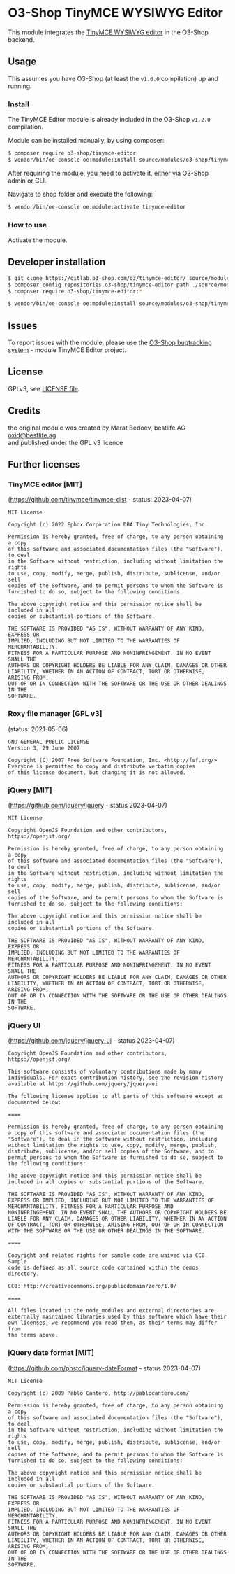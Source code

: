 # O3-Shop TinyMCE WYSIWYG Editor

This module integrates the [TinyMCE WYSIWYG editor](https://www.tiny.cloud/tinymce/) in the O3-Shop backend.

## Usage

This assumes you have O3-Shop (at least the `v1.0.0` compilation) up and running.

### Install

The TinyMCE Editor module is already included in the O3-Shop `v1.2.0` compilation.

Module can be installed manually, by using composer:
```bash
$ composer require o3-shop/tinymce-editor
$ vendor/bin/oe-console oe:module:install source/modules/o3-shop/tinymce-editor
```

After requiring the module, you need to activate it, either via O3-Shop admin or CLI.

Navigate to shop folder and execute the following: 
```bash
$ vendor/bin/oe-console oe:module:activate tinymce-editor
```

### How to use

Activate the module.

## Developer installation

```bash
$ git clone https://gitlab.o3-shop.com/o3/tinymce-editor/ source/modules/o3-shop/tinymce-editor
$ composer config repositories.o3-shop/tinymce-editor path ./source/modules/o3-shop/tinymce-editor
$ composer require o3-shop/tinymce-editor:*

$ vendor/bin/oe-console oe:module:install source/modules/o3-shop/tinymce-editor
```

## Issues

To report issues with the module, please use the [O3-Shop bugtracking system](https://issues.o3-shop.com/) - module TinyMCE Editor project.

## License

GPLv3, see [LICENSE file](LICENSE).

## Credits

the original module was created by Marat Bedoev, bestlife AG <oxid@bestlife.ag>  
and published under the GPL v3 licence

## Further licenses

### TinyMCE editor [MIT]
(https://github.com/tinymce/tinymce-dist - status: 2023-04-07)

```
MIT License

Copyright (c) 2022 Ephox Corporation DBA Tiny Technologies, Inc.

Permission is hereby granted, free of charge, to any person obtaining a copy
of this software and associated documentation files (the "Software"), to deal
in the Software without restriction, including without limitation the rights
to use, copy, modify, merge, publish, distribute, sublicense, and/or sell
copies of the Software, and to permit persons to whom the Software is
furnished to do so, subject to the following conditions:

The above copyright notice and this permission notice shall be included in all
copies or substantial portions of the Software.

THE SOFTWARE IS PROVIDED "AS IS", WITHOUT WARRANTY OF ANY KIND, EXPRESS OR
IMPLIED, INCLUDING BUT NOT LIMITED TO THE WARRANTIES OF MERCHANTABILITY,
FITNESS FOR A PARTICULAR PURPOSE AND NONINFRINGEMENT. IN NO EVENT SHALL THE
AUTHORS OR COPYRIGHT HOLDERS BE LIABLE FOR ANY CLAIM, DAMAGES OR OTHER
LIABILITY, WHETHER IN AN ACTION OF CONTRACT, TORT OR OTHERWISE, ARISING FROM,
OUT OF OR IN CONNECTION WITH THE SOFTWARE OR THE USE OR OTHER DEALINGS IN THE
SOFTWARE.
```

### Roxy file manager [GPL v3]
(status: 2021-05-06)

```
GNU GENERAL PUBLIC LICENSE
Version 3, 29 June 2007

Copyright (C) 2007 Free Software Foundation, Inc. <http://fsf.org/>
Everyone is permitted to copy and distribute verbatim copies
of this license document, but changing it is not allowed.
```

### jQuery [MIT]
(https://github.com/jquery/jquery - status 2023-04-07)

```
MIT License

Copyright OpenJS Foundation and other contributors, https://openjsf.org/

Permission is hereby granted, free of charge, to any person obtaining a copy
of this software and associated documentation files (the "Software"), to deal
in the Software without restriction, including without limitation the rights
to use, copy, modify, merge, publish, distribute, sublicense, and/or sell
copies of the Software, and to permit persons to whom the Software is
furnished to do so, subject to the following conditions:

The above copyright notice and this permission notice shall be included in all
copies or substantial portions of the Software.

THE SOFTWARE IS PROVIDED "AS IS", WITHOUT WARRANTY OF ANY KIND, EXPRESS OR
IMPLIED, INCLUDING BUT NOT LIMITED TO THE WARRANTIES OF MERCHANTABILITY,
FITNESS FOR A PARTICULAR PURPOSE AND NONINFRINGEMENT. IN NO EVENT SHALL THE
AUTHORS OR COPYRIGHT HOLDERS BE LIABLE FOR ANY CLAIM, DAMAGES OR OTHER
LIABILITY, WHETHER IN AN ACTION OF CONTRACT, TORT OR OTHERWISE, ARISING FROM,
OUT OF OR IN CONNECTION WITH THE SOFTWARE OR THE USE OR OTHER DEALINGS IN THE
SOFTWARE.
```

### jQuery UI
(https://github.com/jquery/jquery-ui - status 2023-04-07)

```
Copyright OpenJS Foundation and other contributors, https://openjsf.org/

This software consists of voluntary contributions made by many
individuals. For exact contribution history, see the revision history
available at https://github.com/jquery/jquery-ui

The following license applies to all parts of this software except as
documented below:

====

Permission is hereby granted, free of charge, to any person obtaining
a copy of this software and associated documentation files (the
"Software"), to deal in the Software without restriction, including
without limitation the rights to use, copy, modify, merge, publish,
distribute, sublicense, and/or sell copies of the Software, and to
permit persons to whom the Software is furnished to do so, subject to
the following conditions:

The above copyright notice and this permission notice shall be
included in all copies or substantial portions of the Software.

THE SOFTWARE IS PROVIDED "AS IS", WITHOUT WARRANTY OF ANY KIND,
EXPRESS OR IMPLIED, INCLUDING BUT NOT LIMITED TO THE WARRANTIES OF
MERCHANTABILITY, FITNESS FOR A PARTICULAR PURPOSE AND
NONINFRINGEMENT. IN NO EVENT SHALL THE AUTHORS OR COPYRIGHT HOLDERS BE
LIABLE FOR ANY CLAIM, DAMAGES OR OTHER LIABILITY, WHETHER IN AN ACTION
OF CONTRACT, TORT OR OTHERWISE, ARISING FROM, OUT OF OR IN CONNECTION
WITH THE SOFTWARE OR THE USE OR OTHER DEALINGS IN THE SOFTWARE.

====

Copyright and related rights for sample code are waived via CC0. Sample
code is defined as all source code contained within the demos directory.

CC0: http://creativecommons.org/publicdomain/zero/1.0/

====

All files located in the node_modules and external directories are
externally maintained libraries used by this software which have their
own licenses; we recommend you read them, as their terms may differ from
the terms above.
```

### jQuery date format [MIT]
(https://github.com/phstc/jquery-dateFormat - status 2023-04-07)

```
MIT License

Copyright (c) 2009 Pablo Cantero, http://pablocantero.com/

Permission is hereby granted, free of charge, to any person obtaining a copy
of this software and associated documentation files (the "Software"), to deal
in the Software without restriction, including without limitation the rights
to use, copy, modify, merge, publish, distribute, sublicense, and/or sell
copies of the Software, and to permit persons to whom the Software is
furnished to do so, subject to the following conditions:

The above copyright notice and this permission notice shall be included in all
copies or substantial portions of the Software.

THE SOFTWARE IS PROVIDED "AS IS", WITHOUT WARRANTY OF ANY KIND, EXPRESS OR
IMPLIED, INCLUDING BUT NOT LIMITED TO THE WARRANTIES OF MERCHANTABILITY,
FITNESS FOR A PARTICULAR PURPOSE AND NONINFRINGEMENT. IN NO EVENT SHALL THE
AUTHORS OR COPYRIGHT HOLDERS BE LIABLE FOR ANY CLAIM, DAMAGES OR OTHER
LIABILITY, WHETHER IN AN ACTION OF CONTRACT, TORT OR OTHERWISE, ARISING FROM,
OUT OF OR IN CONNECTION WITH THE SOFTWARE OR THE USE OR OTHER DEALINGS IN THE
SOFTWARE.
```